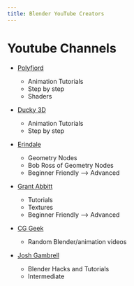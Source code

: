 ```yaml
---
title: Blender YouTube Creators
---
```


# Youtube Channels


- [Polyfjord](https://www.youtube.com/c/Polyfjord)
  - Animation Tutorials
  - Step by step
  - Shaders


- [Ducky 3D](https://www.youtube.com/channel/UCuNhGhbemBkdflZ1FGJ0lUQ)
	- Animation Tutorials
    - Step by step


- [Erindale](https://www.youtube.com/c/Erindale)
	- Geometry Nodes
	- Bob Ross of Geometry Nodes
	- Beginner Friendly —> Advanced


- [Grant Abbitt](https://www.youtube.com/c/GrantAbbitt)
	- Tutorials
    - Textures
    - Beginner Friendly —>  Advanced  
 
 
- [CG Geek](https://www.youtube.com/c/CGGeek)
	- Random Blender/animation videos


- [Josh Gambrell](https://www.youtube.com/c/JoshGambrell)
	- Blender Hacks and Tutorials
	- Intermediate
	
